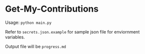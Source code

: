 # Get-My-Contributions 

Usage: `python main.py` 

Refer to `secrets.json.example` for sample json file for enviornment variables.

Output file will be `progress.md`